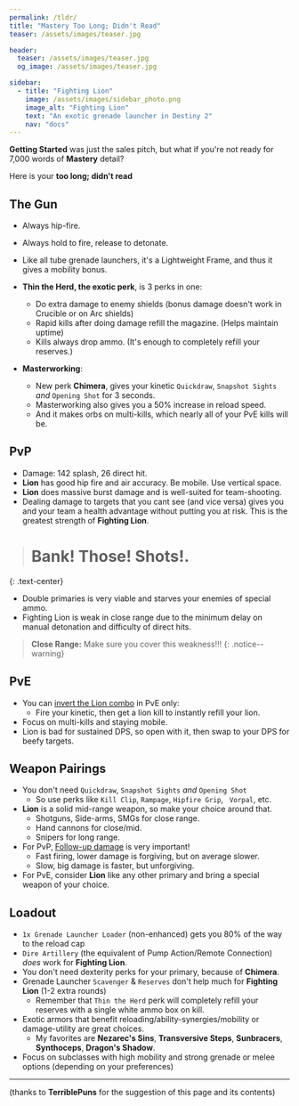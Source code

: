 ```yaml
---
permalink: /tldr/
title: "Mastery Too Long; Didn't Read"
teaser: /assets/images/teaser.jpg

header:
  teaser: /assets/images/teaser.jpg
  og_image: /assets/images/teaser.jpg

sidebar:
  - title: "Fighting Lion"
    image: /assets/images/sidebar_photo.png
    image_alt: "Fighting Lion"
    text: "An exotic grenade launcher in Destiny 2"
    nav: "docs"
---
```


**Getting Started** was just the sales pitch, but what if you're not ready for 7,000 words of **Mastery** detail?

Here is your **too long; didn't read**

## The Gun

- Always hip-fire.
- Always hold to fire, release to detonate.
- Like all tube grenade launchers, it's a Lightweight Frame, and thus it gives a mobility bonus.

- **Thin the Herd, the exotic perk**, is 3 perks in one:
  - Do extra damage to enemy shields (bonus damage doesn't work in Crucible or on Arc shields)
  - Rapid kills after doing damage refill the magazine. (Helps maintain uptime)
  - Kills always drop ammo. (It's enough to completely refill your reserves.)

- **Masterworking**:
  - New perk **Chimera**, gives your kinetic `Quickdraw`, `Snapshot Sights` _and_ `Opening Shot` for 3 seconds.
  - Masterworking also gives you a 50% increase in reload speed.
  - And it makes orbs on multi-kills, which nearly all of your PvE kills will be.


## PvP

- Damage: 142 splash, 26 direct hit.
- **Lion** has good hip fire and air accuracy. Be mobile. Use vertical space.
- **Lion** does massive burst damage and is well-suited for team-shooting.
- Dealing damage to targets that you cant see (and vice versa) gives you and your team a health advantage without putting you at risk. This is the greatest strength of **Fighting Lion**.

># Bank! Those! Shots!.
{: .text-center}

- Double primaries is very viable and starves your enemies of special ammo.
- Fighting Lion is weak in close range due to the minimum delay on manual detonation and difficulty of direct hits.

>**Close Range:** Make sure you cover this weakness!!!
{: .notice--warning}

## PvE

- You can [invert the Lion combo](/the_gun/#pve-only-inverted-lion) in PvE only:
  - Fire your kinetic, then get a lion kill to instantly refill your lion.
- Focus on multi-kills and staying mobile.
- Lion is bad for sustained DPS, so open with it, then swap to your DPS for beefy targets.

## Weapon Pairings

- You don't need `Quickdraw`, `Snapshot Sights` _and_ `Opening Shot`
  - So use perks like `Kill Clip`, `Rampage`, `Hipfire Grip`, ` Vorpal`, etc.
- **Lion** is a solid mid-range weapon, so make your choice around that.
  - Shotguns, Side-arms, SMGs for close range.
  - Hand cannons for close/mid.
  - Snipers for long range.
- For PvP, [Follow-up damage](/pairings/#archetypes) is very important!
  - Fast firing, lower damage is forgiving, but on average slower.
  - Slow, big damage is faster, but unforgiving.
- For PvE, consider **Lion** like any other primary and bring a special weapon of your choice.

## Loadout

- `1x Grenade Launcher Loader` (non-enhanced) gets you 80% of the way to the reload cap
- `Dire Artillery` (the equivalent of Pump Action/Remote Connection) _does_ work for **Fighting Lion**.
- You don't need dexterity perks for your primary, because of **Chimera**.
- Grenade Launcher `Scavenger` & `Reserves` don't help much for **Fighting Lion** (1-2 extra rounds)
  - Remember that `Thin the Herd` perk will completely refill your reserves with a single white ammo box on kill.
- Exotic armors that benefit reloading/ability-synergies/mobility or damage-utility are great choices.
  - My favorites are **Nezarec's Sins**, **Transversive Steps**, **Sunbracers**, **Synthoceps**, **Dragon's Shadow**.
- Focus on subclasses with high mobility and strong grenade or melee options (depending on your preferences)

------------

(thanks to **TerriblePuns** for the suggestion of this page and its contents)
